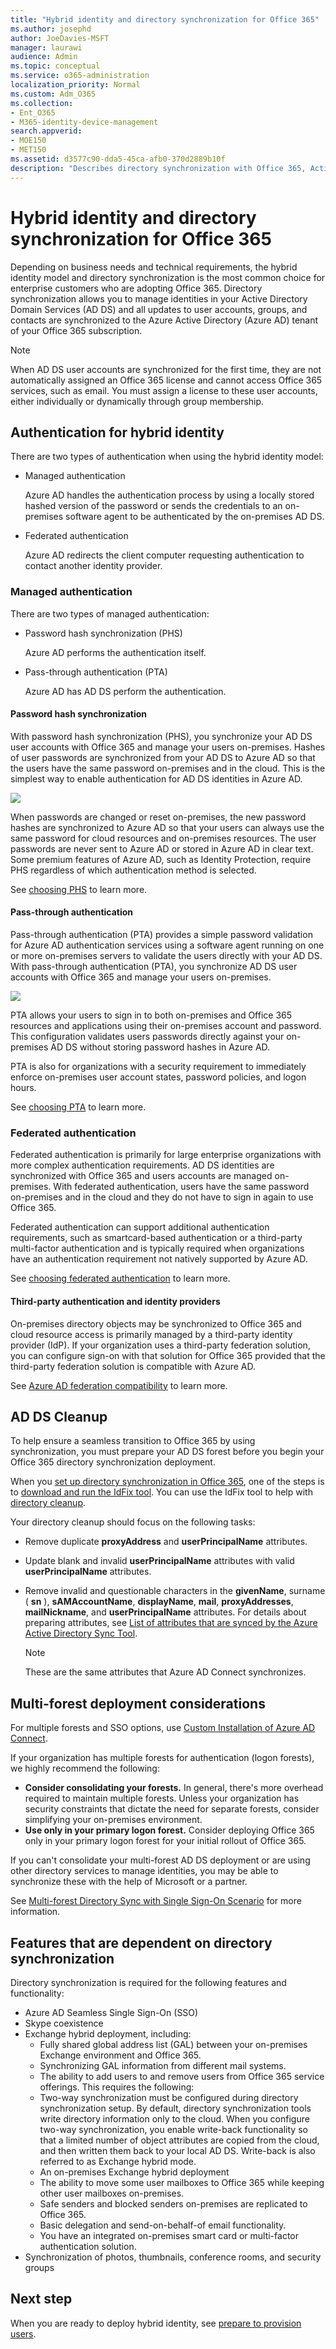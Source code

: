 ```yaml
---
title: "Hybrid identity and directory synchronization for Office 365"
ms.author: josephd
author: JoeDavies-MSFT
manager: laurawi
audience: Admin
ms.topic: conceptual
ms.service: o365-administration
localization_priority: Normal
ms.custom: Adm_O365
ms.collection:
- Ent_O365
- M365-identity-device-management
search.appverid: 
- MOE150
- MET150
ms.assetid: d3577c90-dda5-45ca-afb0-370d2889b10f
description: "Describes directory synchronization with Office 365, Active Directory Domain Services cleanup, and the Azure Active Directory Connect tool."
---
```


# Hybrid identity and directory synchronization for Office 365

Depending on business needs and technical requirements, the hybrid identity model and directory synchronization is the most common choice for enterprise customers who are adopting Office 365. Directory synchronization allows you to manage identities in your Active Directory Domain Services (AD DS) and all updates to user accounts, groups, and contacts are synchronized to the Azure Active Directory (Azure AD) tenant of your Office 365 subscription.


>[!Note]
>When AD DS user accounts are synchronized for the first time, they are not automatically assigned an Office 365 license and cannot access Office 365 services, such as email. You must assign a license to these user accounts, either individually or dynamically through group membership.
>

## Authentication for hybrid identity

There are two types of authentication when using the hybrid identity model:

- Managed authentication

  Azure AD handles the authentication process by using a locally stored hashed version of the password or sends the credentials to an on-premises software agent to be authenticated by the on-premises AD DS.

- Federated authentication

  Azure AD redirects the client computer requesting authentication to contact another identity provider.

### Managed authentication

There are two types of managed authentication:

- Password hash synchronization (PHS)

  Azure AD performs the authentication itself.

- Pass-through authentication (PTA)

  Azure AD has AD DS perform the authentication.


#### Password hash synchronization

With password hash synchronization (PHS), you synchronize your AD DS user accounts with Office 365 and manage your users on-premises. Hashes of user passwords are synchronized from your AD DS to Azure AD so that the users have the same password on-premises and in the cloud. This is the simplest way to enable authentication for AD DS identities in Azure AD. 

![](./media/plan-for-directory-synchronization/phs-authentication.png)

When passwords are changed or reset on-premises, the new password hashes are synchronized to Azure AD so that your users can always use the same password for cloud resources and on-premises resources. The user passwords are never sent to Azure AD or stored in Azure AD in clear text. Some premium features of Azure AD, such as Identity Protection, require PHS regardless of which authentication method is selected.
  
See [choosing PHS](https://docs.microsoft.com/azure/security/azure-ad-choose-authn) to learn more.
  
#### Pass-through authentication

Pass-through authentication (PTA) provides a simple password validation for Azure AD authentication services using a software agent running on one or more on-premises servers to validate the users directly with your AD DS. With pass-through authentication (PTA), you synchronize AD DS user accounts with Office 365 and manage your users on-premises. 

![](./media/plan-for-directory-synchronization/pta-authentication.png)

PTA allows your users to sign in to both on-premises and Office 365 resources and applications using their on-premises account and password. This configuration validates users passwords directly against your on-premises AD DS without storing password hashes in Azure AD. 

PTA is also for organizations with a security requirement to immediately enforce on-premises user account states, password policies, and logon hours. 
  
See [choosing PTA](https://docs.microsoft.com/azure/security/azure-ad-choose-authn) to learn more.
  
### Federated authentication

Federated authentication is primarily for large enterprise organizations with more complex authentication requirements. AD DS identities are synchronized with Office 365 and users accounts are managed on-premises. With federated authentication, users have the same password on-premises and in the cloud and they do not have to sign in again to use Office 365. 

Federated authentication can support additional authentication requirements, such as smartcard-based authentication or a third-party multi-factor authentication and is typically required when organizations have an authentication requirement not natively supported by Azure AD.
 
See [choosing federated authentication](https://docs.microsoft.com/azure/security/azure-ad-choose-authn) to learn more.
  
#### Third-party authentication and identity providers

On-premises directory objects may be synchronized to Office 365 and cloud resource access is primarily managed by a third-party identity provider (IdP). If your organization uses a third-party federation solution, you can configure sign-on with that solution for Office 365 provided that the third-party federation solution is compatible with Azure AD.
  
See [Azure AD federation compatibility](https://docs.microsoft.com/azure/active-directory/connect/active-directory-aadconnect-federation-compatibility) to learn more.
  
## AD DS Cleanup

To help ensure a seamless transition to Office 365 by using synchronization, you must prepare your AD DS forest before you begin your Office 365 directory synchronization deployment.
  
When you [set up directory synchronization in Office 365](set-up-directory-synchronization.md), one of the steps is to [download and run the IdFix tool](install-and-run-idfix.md). You can use the IdFix tool to help with [directory cleanup](prepare-directory-attributes-for-synch-with-idfix.md).
  
Your directory cleanup should focus on the following tasks:

- Remove duplicate **proxyAddress** and **userPrincipalName** attributes.
- Update blank and invalid **userPrincipalName** attributes with valid **userPrincipalName** attributes.
- Remove invalid and questionable characters in the **givenName**, surname ( **sn** ), **sAMAccountName**, **displayName**, **mail**, **proxyAddresses**, **mailNickname**, and **userPrincipalName** attributes. For details about preparing attributes, see [List of attributes that are synced by the Azure Active Directory Sync Tool](https://go.microsoft.com/fwlink/p/?LinkId=396719).

    > [!NOTE]
    > These are the same attributes that Azure AD Connect synchronizes. 
  
## Multi-forest deployment considerations

For multiple forests and SSO options, use [Custom Installation of Azure AD Connect](https://go.microsoft.com/fwlink/p/?LinkId=698430).
  
If your organization has multiple forests for authentication (logon forests), we highly recommend the following:
  
- **Consider consolidating your forests.** In general, there's more overhead required to maintain multiple forests. Unless your organization has security constraints that dictate the need for separate forests, consider simplifying your on-premises environment.
- **Use only in your primary logon forest.** Consider deploying Office 365 only in your primary logon forest for your initial rollout of Office 365. 

If you can't consolidate your multi-forest AD DS deployment or are using other directory services to manage identities, you may be able to synchronize these with the help of Microsoft or a partner.
  
See [Multi-forest Directory Sync with Single Sign-On Scenario](https://go.microsoft.com/fwlink/p/?LinkId=525321) for more information.
  
## Features that are dependent on directory synchronization
  
Directory synchronization is required for the following features and functionality:
  
- Azure AD Seamless Single Sign-On (SSO)
- Skype coexistence
- Exchange hybrid deployment, including:
  - Fully shared global address list (GAL) between your on-premises Exchange environment and Office 365.
  - Synchronizing GAL information from different mail systems.
  - The ability to add users to and remove users from Office 365 service offerings. This requires the following:
  - Two-way synchronization must be configured during directory synchronization setup. By default, directory synchronization tools write directory information only to the cloud. When you configure two-way synchronization, you enable write-back functionality so that a limited number of object attributes are copied from the cloud, and then written them back to your local AD DS. Write-back is also referred to as Exchange hybrid mode. 
  - An on-premises Exchange hybrid deployment
  - The ability to move some user mailboxes to Office 365 while keeping other user mailboxes on-premises.
  - Safe senders and blocked senders on-premises are replicated to Office 365.
  - Basic delegation and send-on-behalf-of email functionality.
  - You have an integrated on-premises smart card or multi-factor authentication solution.
- Synchronization of photos, thumbnails, conference rooms, and security groups

## Next step

When you are ready to deploy hybrid identity, see [prepare to provision users](prepare-for-directory-synchronization.md).
  

